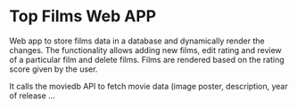 # Top Films Web APP

Web app to store films data in a database and dynamically render the changes. The functionality allows adding new films, edit rating and review of a particular film and delete films. Films are rendered based on the rating score given by the user.

It calls the moviedb API to fetch movie data (image poster, description, year of release ...
